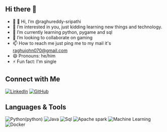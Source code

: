 ## Hi there 👋
- 🔭 👋 Hi, I’m @raghureddy-sripathi
- 👀 I’m interested in you, just kidding learning new things and technology.
- 🌱 I’m currently learning python, pygame and sql
- 💞️ I’m looking to collaborate on gaming 
- 📫 How to reach me just ping me to my mail it's raghujohn070@gmail.com
- 😄 Pronouns: he/him
- ⚡ Fun fact: I'm single


## Connect with Me
[![LinkedIn](https://img.icons8.com/?size=100&id=64154&format=png&color=000000)](https://www.linkedin.com/in/raghavender-reddy-sripathi-262b00203)
[![GitHub](https://img.icons8.com/?size=100&id=118557&format=png&color=000000)](https://github.com/raghureddy-sripathi)


## Languages & Tools
![Python](https://img.icons8.com/?size=100&id=pIJdjOoL6KfU&format=png&color=000000)(python)
![Java](https://img.icons8.com/?size=100&id=WbhlkucPF3tZ&format=png&color=000000)
![Sql](https://img.icons8.com/?size=100&id=Lk9yC4HS5r3p&format=png&color=000000)
![Apache spark](https://img.icons8.com/?size=100&id=0cRqPqlItA0E&format=png&color=000000)
![Machine Learning](https://img.icons8.com/?size=100&id=fTkqveCX0blI&format=png&color=000000)
![Docker](https://img.icons8.com/?size=100&id=LdUzF8b5sz2R&format=png&color=000000)
<!--
**raghureddy-sripathi/raghureddy-sripathi** is a ✨ _special_ ✨ repository because its `README.md` (this file) appears on your GitHub profile.

Here are some ideas to get you started:

- 🔭 - 👋 Hi, I’m @raghureddy-sripathi
- 👀 I’m interested in you, just kidding learning new things and technology.
- 🌱 I’m currently learning python, pygame and sql
- 💞️ I’m looking to collaborate on gaming 
- 📫 How to reach me just ping me to my mail it's raghujohn070@gmail.com
- 😄 Pronouns: he/him
- ⚡ Fun fact: I'm single
-->
